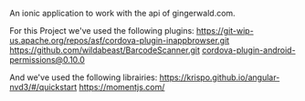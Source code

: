 An ionic application to work with the api of gingerwald.com.

For this Project we've used the following plugins:
https://git-wip-us.apache.org/repos/asf/cordova-plugin-inappbrowser.git
https://github.com/wildabeast/BarcodeScanner.git
cordova-plugin-android-permissions@0.10.0

And we've used the following librairies:
https://krispo.github.io/angular-nvd3/#/quickstart
https://momentjs.com/

